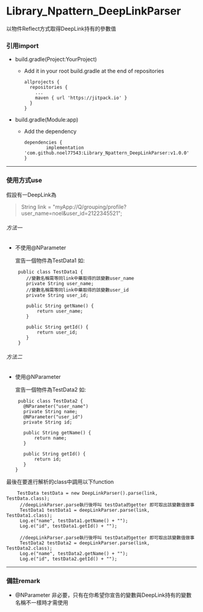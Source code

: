 # Library_Npattern_DeepLinkParser
以物件Reflect方式取得DeepLink持有的參數值



### 引用import
- build.gradle(Project:YourProject)
  - Add it in your root build.gradle at the end of repositories

        allprojects {
          repositories {
            ...
            maven { url 'https://jitpack.io' }
          }
        }
    
    
- build.gradle(Module:app)
  - Add the dependency
  
        dependencies {
                implementation 'com.github.noel77543:Library_Npattern_DeepLinkParser:v1.0.0'
        }

---

### 使用方式use
假設有一DeepLink為

> String link = "myApp://Q/grouping/profile?user_name=noel&user_id=2122345521";

###### 方法一 

- 不使用@NParameter

  宣告一個物件為TestData1
  如:
     
       public class TestData1 {
          //變數名稱需等同link中藥取得的該變數user_name
          private String user_name;
          //變數名稱需等同link中藥取得的該變數user_id
          private String user_id;

          public String getName() {
              return user_name;
          }

          public String getId() {
              return user_id;
          }
       }
  
  

###### 方法二 

- 使用@NParameter

  宣告一個物件為TestData2
  如:
     
       public class TestData2 {
         @NParameter("user_name")
         private String name;
         @NParameter("user_id")
         private String id;

         public String getName() {
             return name;
         }

         public String getId() {
             return id;
         }
      }

最後在要進行解析的class中調用以下function
       
      
        TestData testData = new DeepLinkParser().parse(link, TestData.class);
         //deepLinkParser.parse執行後呼叫 testData的getter 即可取出該變數值做事
         TestData1 testData1 = deepLinkParser.parse(link, TestData1.class);
         Log.e("name", testData1.getName() + "");
         Log.e("id", testData1.getId() + "");
         
         //deepLinkParser.parse執行後呼叫 testData的getter 即可取出該變數值做事
         TestData2 testData2 = deepLinkParser.parse(link, TestData2.class);
         Log.e("name", testData2.getName() + "");
         Log.e("id", testData2.getId() + "");
---

### 備註remark
- @NParameter 非必要，只有在你希望你宣告的變數與DeepLink持有的變數名稱不一樣時才需使用


